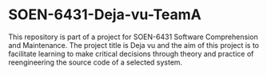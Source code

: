 # SOEN-6431-Deja-vu-TeamA
This repository is part of a project for SOEN-6431 Software Comprehension and Maintenance. The project title is Deja vu and the aim of this project is to facilitate  learning to make critical decisions through theory and practice of reengineering the source code of a selected system.
